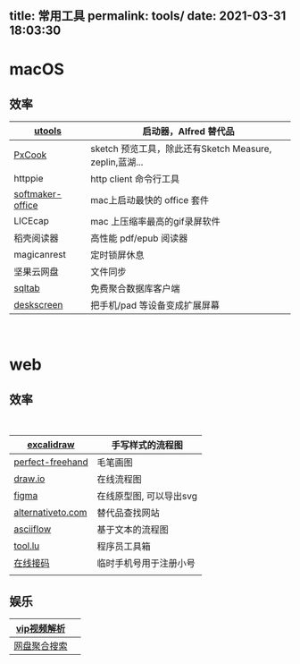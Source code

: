 title: 常用工具
permalink: tools/
date: 2021-03-31 18:03:30
---
# macOS

## 效率

|[utools](https://u.tools/)|启动器，Alfred 替代品|
|--|--|
|[PxCook](https://www.fancynode.com.cn/pxcook)|sketch 预览工具，除此还有Sketch Measure, zeplin,蓝湖...|
|httppie|http client 命令行工具|
|[softmaker-office](https://www.softmaker.com/en/softmaker-office)|mac上启动最快的 office 套件|
|LICEcap|mac 上压缩率最高的gif录屏软件|
|稻壳阅读器|高性能 pdf/epub 阅读器|
|magicanrest|定时锁屏休息|
|坚果云网盘|文件同步|
|[sqltab](http://www.sqltabs.com/#)|免费聚合数据库客户端|
|[deskscreen](https://github.com/pavlobu/deskreen)	|把手机/pad 等设备变成扩展屏幕|

<br/>

# web

## 效率

<br/>

|[excalidraw](https://github.com/excalidraw/excalidraw)|手写样式的流程图	|
|--|--|
|[perfect-freehand](https://github.com/steveruizok/perfect-freehand)|毛笔画图|
|[draw.io](https://draw.io)|在线流程图|
|[figma](https://www.figma.com/)|在线原型图, 可以导出svg|
|[alternativeto.com](http://alternativeto.com/)|替代品查找网站|
|[asciiflow](https://asciiflow.com/)|基于文本的流程图|
|[tool.lu](https://tool.lu/)|程序员工具箱|
|[在线接码](https://www.google.com/search?q=%E5%9C%A8%E7%BA%BF%E6%8E%A5%E7%A0%81&oq=%E5%9C%A8%E7%BA%BF%E6%8E%A5%E7%A0%81&aqs=chrome..69i64j69i60l3j69i61j69i60j69i65l2.2429j0j1&sourceid=chrome&ie=UTF-8)|临时手机号用于注册小号|
|||


## 娱乐


|[vip视频解析](https://www.sayloving.com/movie.html)||
|--|--|
|[网盘聚合搜索](http://hao.misiai.com/#/)	||
